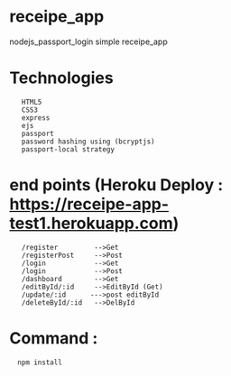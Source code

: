 # receipe_app
nodejs_passport_login simple receipe_app

# Technologies
       HTML5
       CSS3
       express
       ejs
       passport
       password hashing using (bcryptjs)
       passport-local strategy     
# end points (Heroku Deploy : https://receipe-app-test1.herokuapp.com)
       /register         -->Get
       /registerPost     -->Post 
       /login            -->Get
       /login            -->Post  
       /dashboard        -->Get 
       /editById/:id     -->EditById (Get)
       /update/:id      --->post editById  
       /deleteById/:id   -->DelById
# Command :
      npm install
